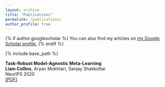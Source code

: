 ```yaml
---
layout: archive
title: "Publications"
permalink: /publications/
author_profile: true
---
```


{% if author.googlescholar %}
  You can also find my articles on <u><a href="{{author.googlescholar}}">my Google Scholar profile</a>.</u>
{% endif %}

{% include base_path %}

<!---{% for post in site.publications reversed %}
          {% include archive-single.html %}
     {% endfor %}--->

**Task-Robust Model-Agnostic Meta-Learning**  
**Liam Collins**, Aryan Mokhtari, Sanjay Shakkottai   
NeurIPS 2020  
[\[PDF\]](https://arxiv.org/abs/2002.04766)
